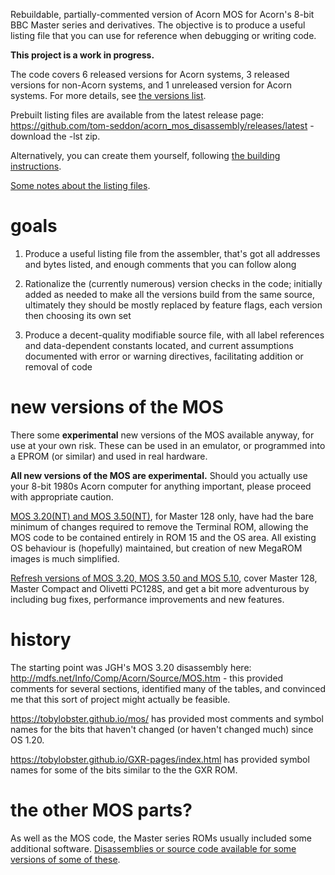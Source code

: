 Rebuildable, partially-commented version of Acorn MOS for Acorn's
8-bit BBC Master series and derivatives. The objective is to produce a
useful listing file that you can use for reference when debugging or
writing code.

**This project is a work in progress.**

The code covers 6 released versions for Acorn systems, 3 released
versions for non-Acorn systems, and 1 unreleased version for Acorn
systems. For more details, see
[the versions list](./docs/versions.md).

Prebuilt listing files are available from the latest release page:
https://github.com/tom-seddon/acorn_mos_disassembly/releases/latest -
download the -lst zip. 

Alternatively, you can create them yourself, following
[the building instructions](./docs/build.md).

[Some notes about the listing files](./docs/lst.md).

# goals

1. Produce a useful listing file from the assembler, that's got all
   addresses and bytes listed, and enough comments that you can follow
   along
   
2. Rationalize the (currently numerous) version checks in the code;
   initially added as needed to make all the versions build from the
   same source, ultimately they should be mostly replaced by feature
   flags, each version then choosing its own set
   
3. Produce a decent-quality modifiable source file, with all label
   references and data-dependent constants located, and current
   assumptions documented with error or warning directives,
   facilitating addition or removal of code

# new versions of the MOS

There some **experimental** new versions of the MOS available anyway,
for use at your own risk. These can be used in an emulator, or
programmed into a EPROM (or similar) and used in real hardware.

**All new versions of the MOS are experimental.** Should you actually
use your 8-bit 1980s Acorn computer for anything important, please
proceed with appropriate caution.

[MOS 3.20(NT) and MOS 3.50(NT)](./docs/NT.md), for Master 128 only,
have had the bare minimum of changes required to remove the Terminal
ROM, allowing the MOS code to be contained entirely in ROM 15 and the
OS area. All existing OS behaviour is (hopefully) maintained, but
creation of new MegaROM images is much simplified.

[Refresh versions of MOS 3.20, MOS 3.50 and MOS
5.10](./docs/refresh.md), cover Master 128, Master Compact and
Olivetti PC128S, and get a bit more adventurous by including bug
fixes, performance improvements and new features.

# history

The starting point was JGH's MOS 3.20 disassembly here:
http://mdfs.net/Info/Comp/Acorn/Source/MOS.htm - this provided
comments for several sections, identified many of the tables, and
convinced me that this sort of project might actually be feasible.

https://tobylobster.github.io/mos/ has provided most comments and
symbol names for the bits that haven't changed (or haven't changed
much) since OS 1.20.

https://tobylobster.github.io/GXR-pages/index.html has provided symbol
names for some of the bits similar to the the GXR ROM.

# the other MOS parts?

As well as the MOS code, the Master series ROMs usually included some
additional software. [Disassemblies or source code available for some
versions of some of these](./docs/other-parts.md).
